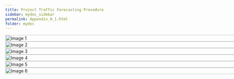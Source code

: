 ```yaml
---
title: Project Traffic Forecasting Procedure
sidebar: mydoc_sidebar
permalink: Appendix_A_1.html
folder: mydoc
---
```


<style>
.image-grid {
    display: grid;
    grid-template-columns: 1fr; /* Full width */
    grid-gap: 0;
    justify-items: stretch; /* Stretches content to fill the grid column */
    width: 100vw; /* Full viewport width */
    margin: 0; /* Remove any default margins */
    padding: 0; /* Remove any default padding */
    overflow-x: hidden; /* Prevents horizontal scrolling */
}

.image-grid img {
    width: 100%; /* Full width of the column */
    height: auto; /* Maintain aspect ratio */
    object-fit: contain; /* Cover the area fully, may crop if necessary */
}
</style>

<div class="image-grid">
    <img src="images/page_A_143.png" alt="Image 1">
    <img src="images/page_A_144.png" alt="Image 2">
    <img src="images/page_A_145.png" alt="Image 3">
    <img src="images/page_A_146.png" alt="Image 4">
    <img src="images/page_A_147.png" alt="Image 5">
    <img src="images/page_A_148.png" alt="Image 6">
</div>